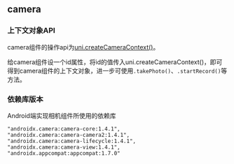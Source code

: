 ## camera

<!-- UTSCOMJSON.camera.description -->

<!-- UTSCOMJSON.camera.compatibility -->

<!-- UTSCOMJSON.camera.attribute -->

<!-- UTSCOMJSON.camera.event -->

<!-- UTSCOMJSON.camera.component_type -->

<!-- UTSCOMJSON.camera.children -->

### 上下文对象API

camera组件的操作api为[uni.createCameraContext()](../api/create-camera-context.md)。

给camera组件设一个id属性，将id的值传入uni.createCameraContext()，即可得到camera组件的上下文对象，进一步可使用`.takePhoto()`、`.startRecord()`等方法。

<!-- UTSCOMJSON.camera.example -->

### 依赖库版本

Android端实现相机组件所使用的依赖库

```
"androidx.camera:camera-core:1.4.1",
"androidx.camera:camera-camera2:1.4.1",
"androidx.camera:camera-lifecycle:1.4.1",
"androidx.camera:camera-view:1.4.1",
"androidx.appcompat:appcompat:1.7.0"
```

<!-- UTSCOMJSON.camera.reference -->

